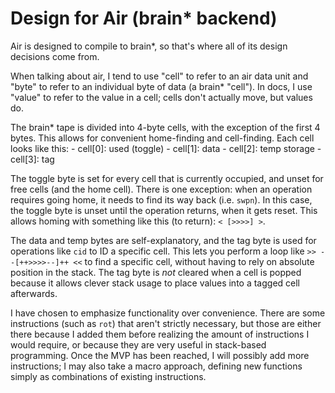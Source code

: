 # Design for Air (brain* backend)

Air is designed to compile to brain*, so that's where all of its design decisions come from.

When talking about air, I tend to use "cell" to refer to an air data unit and "byte" to refer to an individual byte of data (a brain* "cell"). In docs, I use "value" to refer to the value in a cell; cells don't actually move, but values do.

The brain* tape is divided into 4-byte cells, with the exception of the first 4 bytes. This allows for convenient home-finding and cell-finding. Each cell looks like this:
    - cell[0]: used (toggle)
    - cell[1]: data
    - cell[2]: temp storage
    - cell[3]: tag

The toggle byte is set for every cell that is currently occupied, and unset for free cells (and the home cell). There is one exception: when an operation requires going home, it needs to find its way back (i.e. `swpn`). In this case, the toggle byte is unset until the operation returns, when it gets reset. This allows homing with something like this (to return): `< [>>>>] >`.

The data and temp bytes are self-explanatory, and the tag byte is used for operations like `cid` to ID a specific cell. This lets you perform a loop like `>> --[++>>>>--]++ <<` to find a specific cell, without having to rely on absolute position in the stack. The tag byte is *not* cleared when a cell is popped because it allows clever stack usage to place values into a tagged cell afterwards.

I have chosen to emphasize functionality over convenience. There are some instructions (such as `rot`) that aren't strictly necessary, but those are either there because I added them before realizing the amount of instructions I would require, or because they are very useful in stack-based programming. Once the MVP has been reached, I will possibly add more instructions; I may also take a macro approach, defining new functions simply as combinations of existing instructions.
